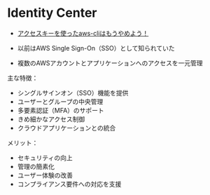 # Identity Center

- [アクセスキーを使ったaws-cliはもうやめよう！](https://qiita.com/s_moriyama/items/14b703cc0dfa91a6f464)

- 以前はAWS Single Sign-On（SSO）として知られていた
- 複数のAWSアカウントとアプリケーションへのアクセスを一元管理

主な特徴：

- シングルサインオン（SSO）機能を提供
- ユーザーとグループの中央管理
- 多要素認証（MFA）のサポート
- きめ細かなアクセス制御
- クラウドアプリケーションとの統合

メリット：

- セキュリティの向上
- 管理の簡素化
- ユーザー体験の改善
- コンプライアンス要件への対応を支援
